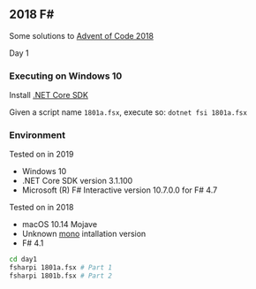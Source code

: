 ## 2018 F#

Some solutions to [Advent of Code 2018](https://adventofcode.com/2018)

Day 1


### Executing on Windows 10

Install [.NET Core SDK](https://docs.microsoft.com/en-us/dotnet/fsharp/get-started/get-started-command-line)

Given a script name `1801a.fsx`, execute so:
`dotnet fsi 1801a.fsx`

### Environment

Tested on in 2019
- Windows 10
- .NET Core SDK version 3.1.100
- Microsoft (R) F# Interactive version 10.7.0.0 for F# 4.7

Tested on in 2018
- macOS 10.14 Mojave
- Unknown [mono](https://www.mono-project.com/) intallation version
- F# 4.1

```bash
cd day1
fsharpi 1801a.fsx # Part 1
fsharpi 1801b.fsx # Part 2
```


